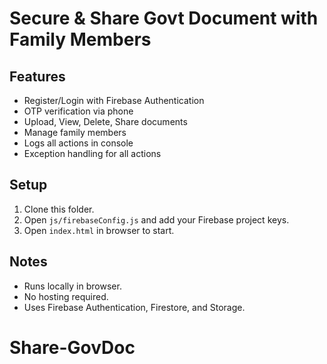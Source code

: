 # Secure & Share Govt Document with Family Members

## Features
- Register/Login with Firebase Authentication
- OTP verification via phone
- Upload, View, Delete, Share documents
- Manage family members
- Logs all actions in console
- Exception handling for all actions

## Setup
1. Clone this folder.
2. Open `js/firebaseConfig.js` and add your Firebase project keys.
3. Open `index.html` in browser to start.

## Notes
- Runs locally in browser.
- No hosting required.
- Uses Firebase Authentication, Firestore, and Storage.
# Share-GovDoc
